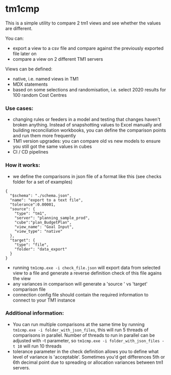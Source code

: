 # tm1cmp
This is a simple utility to compare 2 tm1 views and see whether the values are different.

You can:
- export a view to a csv file and compare against the previously exported file later on
- compare a view on 2 different TM1 servers

Views can be defined:
- native, i.e. named views in TM1
- MDX statements
- based on some selections and randomisation, i.e. select 2020 results for 100 random Cost Centres

### Use cases:
- changing rules or feeders in a model and testing that changes haven't broken anything. Instead of snapshotting values to Excel manually and building reconciliation workbooks, you can define the comparison points and run them more frequently
- TM1 version upgrades: you can compare old vs new models to ensure you still got the same values in cubes
- CI / CD pipelines

### How it works:
- we define the comparisons in json file of a format like this (see checks folder for a set of examples)
```
{
  "$schema": "./schema.json",
  "name": "export to a text file",
  "tolerance":0.00001,
  "source": {
    "type": "tm1",
    "server": "planning_sample_prod",
    "cube":"plan_BudgetPlan",
    "view_name": "Goal Input",
    "view_type": "native"
  },
  "target": {
    "type": "file",
    "folder": "data_export"
  }
}
```
- running `tm1cmp.exe -i check_file.json` will export data from selected view to a file and generate a reverse definition check of this file agains the view
- any variances in comparison will generate a 'source ' vs 'target' comparison file
- connection config file should contain the required information to connect to your TM1 instance


### Additional information:
- You can run multiple comparisons at the same time by running `tm1cmp.exe -i folder_with_json_files`, this will run 5 threads of comparisons in parallel. Number of threads to run in parallel can be adjusted with -t parameter, so `tm1cmp.exe -i folder_with_json_files -t 10` will run 10 threads
- tolerance parameter in the check definition allows you to define what level of variance is 'acceptable'. Sometimes you'd get differences 5th or 6th decimal point due to spreading or allocation variances between tm1 servers.